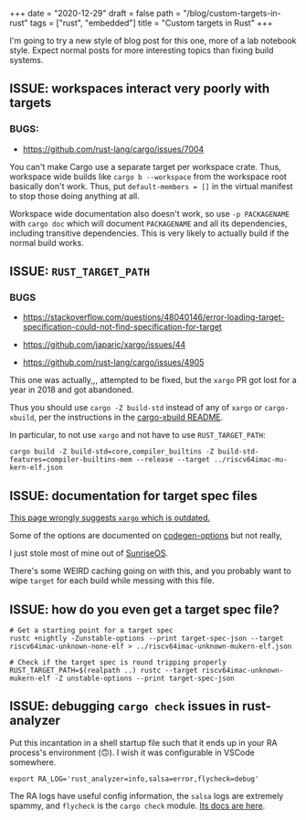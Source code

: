 +++
date = "2020-12-29"
draft = false
path = "/blog/custom-targets-in-rust"
tags = ["rust", "embedded"]
title = "Custom targets in Rust"
+++

I'm going to try a new style of blog post for this one, more of a lab notebook
style. Expect normal posts for more interesting topics than fixing build
systems.

## ISSUE: workspaces interact very poorly with targets

### BUGS:

* https://github.com/rust-lang/cargo/issues/7004

You can't make Cargo use a separate target per workspace crate. Thus, workspace
wide builds like `cargo b --workspace` from the workspace root basically don't
work. Thus, put `default-members = []` in the virtual manifest to stop those
doing anything at all.

Workspace wide documentation also doesn't work, so use `-p PACKAGENAME` with
`cargo doc` which will document `PACKAGENAME` and all its dependencies,
including transitive dependencies. This is very likely to actually build if the
normal build works.

## ISSUE: `RUST_TARGET_PATH`

### BUGS

* https://stackoverflow.com/questions/48040146/error-loading-target-specification-could-not-find-specification-for-target

* https://github.com/japaric/xargo/issues/44

* https://github.com/rust-lang/cargo/issues/4905

This one was actually,,, attempted to be fixed, but the `xargo` PR got lost for
a year in 2018 and got abandoned.

Thus you should use `cargo -Z build-std` instead of any of `xargo` or
`cargo-xbuild`, per the instructions in the [cargo-xbuild
README](https://docs.rs/crate/cargo-xbuild/0.6.4).

In particular, to not use `xargo` and not have to use `RUST_TARGET_PATH`:

```text
cargo build -Z build-std=core,compiler_builtins -Z build-std-features=compiler-builtins-mem --release --target ../riscv64imac-mu-kern-elf.json
```

## ISSUE: documentation for target spec files

[This page wrongly suggests `xargo` which is outdated.](https://doc.rust-lang.org/stable/rustc/targets/custom.html)

Some of the options are documented on
[codegen-options](https://doc.rust-lang.org/stable/rustc/codegen-options/index.html)
but not really,

I just stole most of mine out of
[SunriseOS](https://github.com/sunriseos/SunriseOS/blob/master/i386-unknown-none.json).

There's some WEIRD caching going on with this, and you probably want to wipe
`target` for each build while messing with this file.

## ISSUE: how do you even get a target spec file?

```text
# Get a starting point for a target spec
rustc +nightly -Zunstable-options --print target-spec-json --target riscv64imac-unknown-none-elf > ../riscv64imac-unknown-mukern-elf.json

# Check if the target spec is round tripping properly
RUST_TARGET_PATH=$(realpath ..) rustc --target riscv64imac-unknown-mukern-elf -Z unstable-options --print target-spec-json
```

## ISSUE: debugging `cargo check` issues in rust-analyzer

Put this incantation in a shell startup file such that it ends up in your RA
process's environment (🙃). I wish it was configurable in VSCode somewhere.

```
export RA_LOG='rust_analyzer=info,salsa=error,flycheck=debug'
```

The RA logs have useful config information, the `salsa` logs are extremely
spammy, and `flycheck` is the `cargo check` module. [Its docs are
here](https://rust-analyzer.github.io/rust-analyzer/flycheck/index.html).
